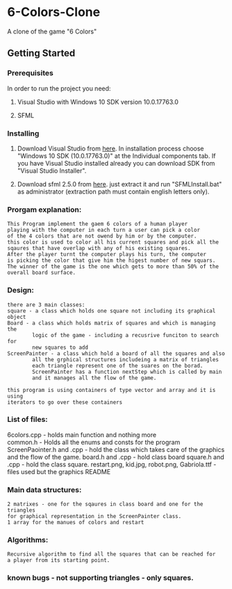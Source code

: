 # 6-Colors-Clone
A clone of the game "6 Colors" 

## Getting Started

### Prerequisites

In order to run the project you need:
1. Visual Studio with Windows 10 SDK version 10.0.17763.0

2. SFML

### Installing

1. Download Visual Studio from [here](https://visualstudio.microsoft.com/downloads/).
In installation process choose "Windows 10 SDK (10.0.17763.0)" at the Individual components tab. If you have Visual Studio installed already you can download SDK from "Visual Studio Installer".

2. Download sfml 2.5.0 from [here](https://drive.google.com/open?id=1_D0G_IYPpvv2JnhslLdmXZRFd6zsjqQx).
just extract it and run "SFMLInstall.bat" as administrator (extraction path must contain english letters only).

 
   
### Prorgam explanation: 

	This Program implement the gaem 6 colors of a human player
	playing with the computer in each turn a user can pick a color
	of the 4 colors that are not owend by him or by the computer.
	this color is used to color all his current squares and pick all the 
	sqaures that have overlap with any of his existing squares.
	After the player turnt the computer plays his turn, the computer
	is picking the color that give him the higest number of new squars.
	The winner of the game is the one which gets to more than 50% of the 
	overall board surface.

### Design:

	there are 3 main classes:
	square - a class which holds one square not including its graphical object
	Board - a class which holds matrix of squares and which is managing the 
			logic of the game - including a recusrive funciton to search  for
			new squares to add
	ScreenPainter - a class which hold a board of all the squares and also 
		    all the grphical structures includeing a matrix of triangles
			each triangle represent one of the suares on the borad.
			ScreenPainter has a function nextStep which is called by main
			and it manages all the flow of the game.

	this program is using containers of type vector and array and it is using
	iterators to go over these containers




### List of files:

6colors.cpp  - holds main function and nothing more			
common.h - Holds all the enums and consts for the program
ScreenPaointer.h and .cpp - hold the class which takes care of the graphics
							and the flow of the game.
board.h and .cpp - hold class board 
square.h and .cpp - hold the class square.
restart.png, kid.jpg, robot.png, Gabriola.ttf - files used but the graphics
README


### Main data structures:
	2 matrixes - one for the sqaures in class board and one for the triangles 
	for graphical representation in the ScreenPainter class.
	1 array for the manues of colors and restart

### Algorithms:

	Recursive algorithm to find all the squares that can be reached for
	a player from its starting point.
				 

### known bugs - not supporting triangles - only squares.
